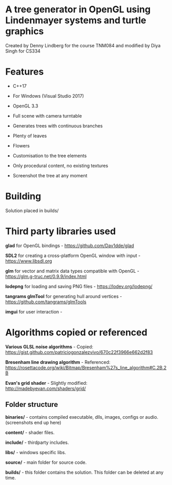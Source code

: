 # A tree generator in OpenGL using Lindenmayer systems and turtle graphics

Created by Denny Lindberg for the course TNM084 and modified by Diya Singh for CS334


# Features

- C++17
- For Windows (Visual Studio 2017)
- OpenGL 3.3

- Full scene with camera turntable
- Generates trees with continuous branches
- Plenty of leaves
- Flowers
- Customisation to the tree elements
- Only procedural content, no existing textures
- Screenshot the tree at any moment

# Building
Solution placed in builds/

# Third party libraries used

**glad** for OpenGL bindings - https://github.com/Dav1dde/glad

**SDL2** for creating a cross-platform OpenGL window with input - https://www.libsdl.org

**glm** for vector and matrix data types compatible with OpenGL - https://glm.g-truc.net/0.9.9/index.html

**lodepng** for loading and saving PNG files - https://lodev.org/lodepng/

**tangrams glmTool** for generating hull around vertices - https://github.com/tangrams/glmTools

**imgui** for user interaction - 


# Algorithms copied or referenced
**Various GLSL noise algorithms** - Copied: https://gist.github.com/patriciogonzalezvivo/670c22f3966e662d2f83

**Bresenham line drawing algorithm** - Referenced: https://rosettacode.org/wiki/Bitmap/Bresenham%27s_line_algorithm#C.2B.2B

**Evan's grid shader** - Slightly modified: http://madebyevan.com/shaders/grid/


## Folder structure

**binaries/** - contains compiled executable, dlls, images, configs or audio. (screenshots end up here)

**content/** - shader files.

**include/** - thirdparty includes.

**libs/** - windows specific libs.

**source/** - main folder for source code.

**builds/** - this folder contains the solution. This folder can be deleted at any time.
